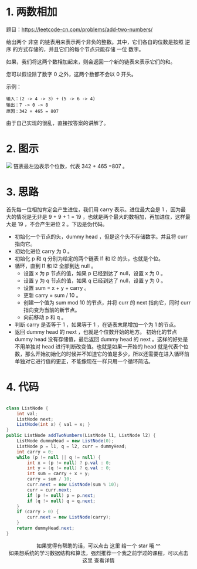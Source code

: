 # 1. 两数相加
题目：https://leetcode-cn.com/problems/add-two-numbers/

给出两个 非空 的链表用来表示两个非负的整数。其中，它们各自的位数是按照 逆序 的方式存储的，并且它们的每个节点只能存储 一位 数字。

如果，我们将这两个数相加起来，则会返回一个新的链表来表示它们的和。

您可以假设除了数字 0 之外，这两个数都不会以 0 开头。

示例：

    输入：(2 -> 4 -> 3) + (5 -> 6 -> 4)
    输出：7 -> 0 -> 8
    原因：342 + 465 = 807

由于自己实现的很乱，直接按答案的讲解了。


# 2. 图示
![](http://windliang.oss-cn-beijing.aliyuncs.com/2_pic.jpg)
链表最左边表示个位数，代表 342 + 465 =807 。

# 3. 思路
首先每一位相加肯定会产生进位，我们用 carry 表示。进位最大会是 1 ，因为最大的情况是无非是 9 + 9 + 1 = 19 ，也就是两个最大的数相加，再加进位，这样最大是 19 ，不会产生进位 2 。下边是伪代码。

- 初始化一个节点的头，dummy head ，但是这个头不存储数字。并且将 curr 指向它。
- 初始化进位 carry 为 0 。
- 初始化 p 和 q 分别为给定的两个链表 l1 和 l2 的头，也就是个位。
- 循环，直到 l1 和 l2 全部到达 null 。
    - 设置 x 为 p 节点的值，如果 p 已经到达了 null，设置 x 为 0 。
    - 设置 y 为 q 节点的值，如果 q 已经到达了 null，设置 y 为 0 。
    - 设置 sum = x + y + carry 。
    - 更新 carry = sum / 10 。
    - 创建一个值为 sum mod 10 的节点，并将 curr 的 next 指向它，同时 curr 指向变为当前的新节点。
    - 向前移动 p 和 q 。
- 判断 carry 是否等于 1 ，如果等于 1 ，在链表末尾增加一个为 1 的节点。
- 返回 dummy head 的 next ，也就是个位数开始的地方。
初始化的节点 dummy head 没有存储值，最后返回 dummy head 的 next 。这样的好处是不用单独对 head 进行判断改变值。也就是如果一开始的 head 就是代表个位数，那么开始初始化的时候并不知道它的值是多少，所以还需要在进入循环前单独对它进行值的更正，不能像现在一样只用一个循环简洁。

# 4. 代码

```java

class ListNode {
    int val;
    ListNode next;
    ListNode(int x) { val = x; }
}
public ListNode addTwoNumbers(ListNode l1, ListNode l2) {
    ListNode dummyHead = new ListNode(0);
    ListNode p = l1, q = l2, curr = dummyHead;
    int carry = 0;
    while (p != null || q != null) {
        int x = (p != null) ? p.val : 0;
        int y = (q != null) ? q.val : 0;
        int sum = carry + x + y;
        carry = sum / 10;
        curr.next = new ListNode(sum % 10);
        curr = curr.next;
        if (p != null) p = p.next;
        if (q != null) q = q.next;
    }
    if (carry > 0) {
        curr.next = new ListNode(carry);
    }
    return dummyHead.next;
}

```


<center>如果觉得有帮助的话，可以点击 这里 给一个 star 哦 ^^</center>

<center>如果想系统的学习数据结构和算法，强烈推荐一个我之前学过的课程，可以点击 这里 查看详情</center>
